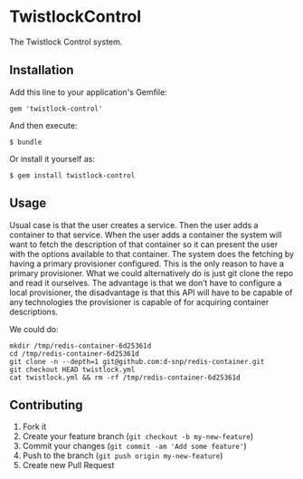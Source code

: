 # TwistlockControl

The Twistlock Control system.

## Installation

Add this line to your application's Gemfile:

    gem 'twistlock-control'

And then execute:

    $ bundle

Or install it yourself as:

    $ gem install twistlock-control

## Usage

Usual case is that the user creates a service. Then the user adds a container to that service. When the user adds a container
the system will want to fetch the description of that container so it can present the user with the options available to that
container. The system does the fetching by having a primary provisioner configured. This is the only reason to have a primary
provisioner. What we could alternatively do is just git clone the repo and read it ourselves. The advantage is that we don’t
have to configure a local provisioner, the disadvantage is that this API will have to be capable of any technologies the
provisioner is capable of for acquiring container descriptions.

We could do:

    mkdir /tmp/redis-container-6d25361d
    cd /tmp/redis-container-6d25361d
    git clone -n --depth=1 git@github.com:d-snp/redis-container.git
    git checkout HEAD twistlock.yml
    cat twistlock.yml && rm -rf /tmp/redis-container-6d25361d


## Contributing

1. Fork it
2. Create your feature branch (`git checkout -b my-new-feature`)
3. Commit your changes (`git commit -am 'Add some feature'`)
4. Push to the branch (`git push origin my-new-feature`)
5. Create new Pull Request
